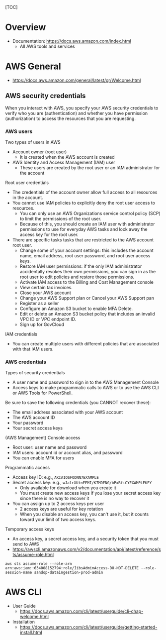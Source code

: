 [TOC]

# Overview

- Documentation: https://docs.aws.amazon.com/index.html
    + All AWS tools and services

# AWS General

- https://docs.aws.amazon.com/general/latest/gr/Welcome.html

## AWS security credentials

When you interact with AWS, you specify your AWS security credentials to
verify who you are (authentication) and whether you have permission
(authorization) to access the resources that you are requesting.

### AWS users

Two types of users in AWS
- Account owner (root user)
    + It is created when the AWS account is created
- AWS Identity and Access Management (IAM) user
    + These users are created by the root user or an IAM administrator
      for the account

Root user credentials
- The credentials of the account owner allow full access to all
  resources in the account.
- You cannot use IAM policies to explicitly deny the root user access to
  resources.
    + You can only use an AWS Organizations service control policy (SCP)
      to limit the permissions of the root user.
    + Because of this, you should create an IAM user with administrator
      permissions to use for everyday AWS tasks and lock away the access
      key for the root user.
- There are specific tasks tasks that are restricted to the AWS account
  root user.
    + Change some of your account settings: this includes the account
      name, email address, root user password, and root user access
      keys.
    + Restore IAM user permissions: if the only IAM administrator
      accidentally revokes their own permissions, you can sign in as the
      root user to edit policies and restore those permissions.
    + Activate IAM access to the Billing and Cost Management console
    + View certain tax invoices.
    + Close your AWS account
    + Change your AWS Support plan or Cancel your AWS Support pan
    + Register as a seller
    + Configure an Amazon S3 bucket to enable MFA Delete.
    + Edit or delete an Amazon S3 bucket policy that includes an invalid
      VPC ID or VPC endpoint ID.
    + Sign up for GovCloud


IAM credentials
- You can create multiple users with different policies that are
  associated with that IAM users.

### AWS credentials

Types of security credentials
- A user name and password to sign in to the AWS Management Console
- Access keys to make programmatic calls to AWS or to use the AWS CLI or
  AWS Tools for PowerShell.

Be sure to save the following credentials (you CANNOT recover these):
- The email address associated with your AWS account
- The AWS account ID
- Your password
- Your secret access keys

(AWS Management) Console access
- Root user: user name and password
- IAM users: account id or account alias, and password
- You can enable MFA for users

Programmatic access
- Access key ID: e.g., `AKIAIOSFODNN7EXAMPLE`
- Secret access key: e.g., `wJalrXUtnFEMI/K7MDENG/bPxRfiCYEXAMPLEKEY`
    + Only available for download when you create it
    + You must create new access keys if you lose your secret access key
      since there is no way to recover it
- You can assign up to 2 access keys per user
    + 2 access keys are useful for key rotation
    + When you disable an access key, you can't use it, but it counts
      toward your limit of two access keys.

Temporary access keys
- An access key, a secret access key, and a security token that you must
  send to AWS
- https://awscli.amazonaws.com/v2/documentation/api/latest/reference/sts/assume-role.html

```
aws sts assume-role --role-arn arn:aws:iam::634008152794:role/IibsAdminAccess-DO-NOT-DELETE --role-session-name sandop-dataingestion-prod-admin
```

# AWS CLI

- User Guide
    + https://docs.aws.amazon.com/cli/latest/userguide/cli-chap-welcome.html
- Installation
    + https://docs.aws.amazon.com/cli/latest/userguide/getting-started-install.html

